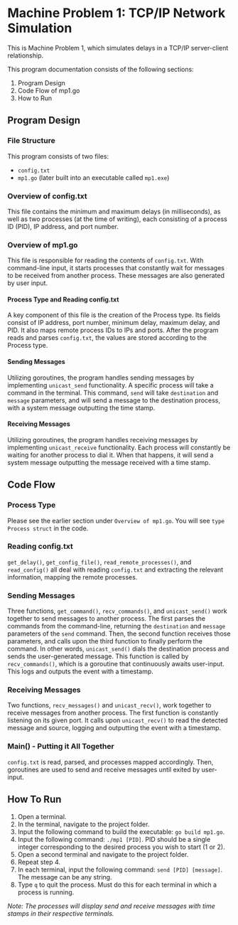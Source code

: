 # Machine Problem 1: TCP/IP Network Simulation
This is Machine Problem 1, which simulates delays in a TCP/IP server-client relationship.
   
This program documentation consists of the following sections:
1. Program Design
2. Code Flow of mp1.go
3. How to Run
  
## Program Design
### File Structure
This program consists of two files: 
- ``config.txt``
- ``mp1.go`` (later built into an executable called ``mp1.exe``)
  
### Overview of config.txt
This file contains the minimum and maximum delays (in milliseconds), as well as two processes (at the time of writing), each consisting of a process ID (PID), IP address, and port number.
  
### Overview of mp1.go
This file is responsible for reading the contents of ``config.txt``. With command-line input, it starts processes that constantly wait for messages to be received from another process. These messages are also generated by user input. 
#### Process Type and Reading config.txt
A key component of this file is the creation of the Process type. Its fields consist of IP address, port number, minimum delay, maximum delay, and PID. It also maps remote process IDs to IPs and ports. After the program reads and parses ``config.txt``, the values are stored according to the Process type.
#### Sending Messages
Utilizing goroutines, the program handles sending messages by implementing ``unicast_send`` functionality. A specific process will take a command in the terminal. This command, ``send`` will take ``destination`` and ``message`` parameters, and will send a message to the destination process, with a system message outputting the time stamp.
  
#### Receiving Messages
Utilizing goroutines, the program handles receiving messages by implementing ``unicast_receive`` functionality. Each process will constantly be waiting for another process to dial it. When that happens, it will send a system message outputting the message received with a time stamp.
  
## Code Flow
### Process Type
Please see the earlier section under ``Overview of mp1.go``. You will see ``type Process struct`` in the code.
### Reading config.txt
``get_delay()``, ``get_config_file()``, ``read_remote_processes()``, and ``read_config()`` all deal with reading ``config.txt`` and extracting the relevant information, mapping the remote processes.
### Sending Messages
Three functions, ``get_command()``, ``recv_commands()``, and ``unicast_send()`` work together to send messages to another process. The first parses the commands from the command-line, returning the ``destination`` and ``message`` parameters of the ``send`` command. Then, the second function receives those parameters, and calls upon the third function to finally perform the command. In other words, ``unicast_send()`` dials the destination process and sends the user-generated message. This function is called by ``recv_commands()``, which is a goroutine that continuously awaits user-input. This logs and outputs the event with a timestamp.
### Receiving Messages
Two functions, ``recv_messages()`` and ``unicast_recv()``, work together to receive messages from another process. The first function is constantly listening on its given port. It calls upon ``unicast_recv()`` to read the detected message and source, logging and outputting the event with a timestamp.
### Main() - Putting it All Together
``config.txt`` is read, parsed, and processes mapped accordingly. Then, goroutines are used to send and receive messages until exited by user-input.
  
## How To Run
1. Open a terminal. 
2. In the terminal, navigate to the project folder. 
3. Input the following command to build the executable: ``go build mp1.go``.
4. Input the following command: ``./mp1 [PID]``. PID should be a single integer corresponding to the desired process you wish to start (1 or 2).
5. Open a second terminal and navigate to the project folder.
6. Repeat step 4.
7. In each terminal, input the following command: ``send [PID] [message]``. The message can be any string. 
8. Type ``q`` to quit the process. Must do this for each terminal in which a process is running. 
  
*Note: The processes will display send and receive messages with time stamps in their respective terminals.*
